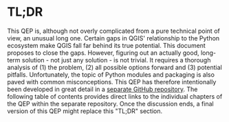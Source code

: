 # TL;DR

This QEP is, although not overly complicated from a pure technical point of view, an unusual long one. Certain gaps in QGIS' relationship to the Python ecosystem make QGIS fall far behind its true potential. This document proposes to close the gaps. However, figuring out an actually good, long-term solution - not just any solution - is not trivial. It requires a thorough analysis of (1) the problem, (2) all possible options forward and (3) potential pitfalls. Unfortunately, the topic of Python modules and packaging is also paved with common misconceptions. This QEP has therefore intentionally been developed in great detail in a [separate GitHub repository](https://github.com/qgist/pluginmanager-qep). The following table of contents provides direct links to the individual chapters of the QEP within the separate repository. Once the discussion ends, a final version of this QEP might replace this "TL;DR" section.
